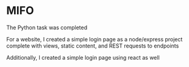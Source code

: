 # MIFO

The Python task was completed

For a website, I created a simple login page as a node/express project complete with views, static content, and REST requests to endpoints  

Additionally, I created a simple login page using react as well
